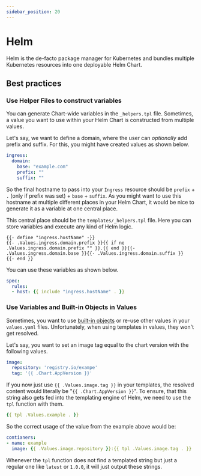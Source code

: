 ```yaml
---
sidebar_position: 20
---
```


# Helm

Helm is the de-facto package manager for Kubernetes and bundles multiple Kubernetes resources into one deployable Helm Chart.

## Best practices

### Use Helper Files to construct variables

You can generate Chart-wide variables in the `_helpers.tpl` file. Sometimes, a value you want to use within your Helm Chart is constructed from multiple values.

Let's say, we want to define a domain, where the user can *optionally* add prefix and suffix. For this, you might have created values as shown below.

```yaml title="values.yaml"
ingress:
  domain:
    base: "example.com"
    prefix: ""
    suffix: ""
```

So the final hostname to pass into your `Ingress` resource should be `prefix` + `.` (only if prefix was set) + `base` + `suffix`. As you might want to use this hostname at multiple different places in your Helm Chart, it would be nice to generate it as a variable at one central place.

This central place should be the `templates/_helpers.tpl` file. Here you can store variables and execute any kind of Helm logic.

```tpl title="_helpers.tpl"
{{- define "ingress.hostName" -}}
{{- .Values.ingress.domain.prefix }}{{ if ne .Values.ingress.domain.prefix "" }}.{{ end }}{{- .Values.ingress.domain.base }}{{- .Values.ingress.domain.suffix }}
{{- end }}
```

You can use these variables as shown below.

```yaml
spec:
  rules:
  - host: {{ include "ingress.hostName" . }}
```

### Use Variables and Built-in Objects in Values

Sometimes, you want to use [built-in objects](https://helm.sh/docs/chart_template_guide/builtin_objects/) or re-use other values in your `values.yaml` files. Unfortunately, when using templates in values, they won't get resolved.

Let's say, you want to set an image tag equal to the chart version with the following values.

```yaml title="values.yaml"
image:
  repository: 'registry.io/exampe'
  tag: '{{ .Chart.AppVersion }}'
```

If you now just use `{{ .Values.image.tag }}` in your templates, the resolved content would literally be "`{{ .Chart.AppVersion }}`". To ensure, that this string also gets fed into the templating engine of Helm, we need to use the `tpl` function with them.

```yaml
{{ tpl .Values.example . }}
```

So the correct usage of the value from the example above would be:

```yaml
contianers:
- name: example
  image: {{ .Values.image.repository }}:{{ tpl .Values.image.tag . }}
```

Whenever the `tpl` function does not find a templated string but just a regular one like `latest` or `1.0.0`, it will just output these strings.
